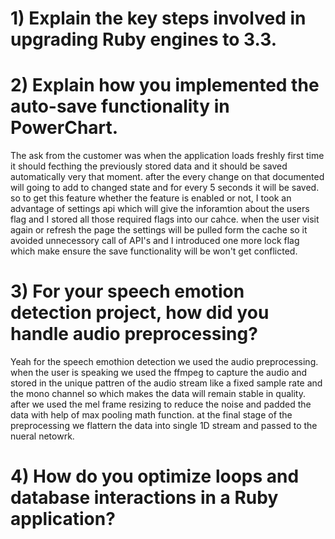 # 1) Explain the key steps involved in upgrading Ruby engines to 3.3.

# 2) Explain how you implemented the auto-save functionality in PowerChart.

The ask from the customer was when the application loads freshly first time it should fecthing the previously stored data and it should be saved automatically very that moment.
after the every change on that documented will going to add to changed state and for every 5 seconds it will be saved. so to get this feature whether the feature is enabled or not, I took an advantage of settings api which will give the inforamtion about the users flag and I stored all those required flags into our cahce. when the user visit again or refresh the page the settings will be pulled form the cache so it avoided unnecessory call of API's and I introduced one more lock flag which make ensure the save functionality will be won't get conflicted.




# 3) For your speech emotion detection project, how did you handle audio preprocessing?

Yeah for the speech emothion detection we used the audio preprocessing. when the user is speaking we used the ffmpeg to capture the audio and stored in the unique pattren of the audio stream like a fixed sample rate and the mono channel so which makes the data will remain stable in quality. after we used the mel frame resizing to reduce the noise and padded the data with help of max pooling math function. at the final stage of the preprocessing we flattern the data into single 1D stream and passed to the nueral netowrk.


# 4) How do you optimize loops and database interactions in a Ruby application?


